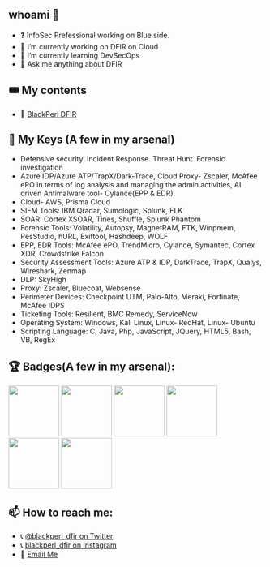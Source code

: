 ## whoami 👋

- ❓  InfoSec Prefessional working on Blue side. 
- 🔭 I’m currently working on DFIR on Cloud
- 🌱 I’m currently learning DevSecOps
- 💬 Ask me anything about DFIR 

## 🎟 My contents
- 🌟 [BlackPerl DFIR](https://bit.ly/2FQfvJk)

## 💪 My Keys (A few in my arsenal)
- Defensive security. Incident Response. Threat Hunt. Forensic investigation
- Azure IDP/Azure ATP/TrapX/Dark-Trace, Cloud Proxy- Zscaler, McAfee ePO in terms of log analysis and managing the admin activities, AI driven Antimalware tool- Cylance(EPP & EDR).
- Cloud- AWS, Prisma Cloud
- SIEM Tools:	IBM Qradar, Sumologic, Splunk, ELK
- SOAR: Cortex XSOAR, Tines, Shuffle, Splunk Phantom
- Forensic Tools:	Volatility, Autopsy, MagnetRAM, FTK, Winpmem, PesStudio, hURL, Exiftool, Hashdeep, WOLF
- EPP, EDR Tools:	McAfee ePO, TrendMicro, Cylance, Symantec, Cortex XDR, Crowdstrike Falcon
- Security Assessment Tools:	Azure ATP & IDP, DarkTrace, TrapX, Qualys, Wireshark, Zenmap
- DLP:	SkyHigh
- Proxy:	Zscaler, Bluecoat, Websense
- Perimeter Devices:	Checkpoint UTM, Palo-Alto, Meraki, Fortinate, McAfee IDPS
- Ticketing Tools:	Resilient, BMC Remedy, ServiceNow
- Operating System:	Windows, Kali Linux, Linux- RedHat, Linux- Ubuntu
- Scripting Language:	C, Java, Php, JavaScript, JQuery, HTML5, Bash, VB, RegEx

## 🏆 Badges(A few in my arsenal):
<p float="left">
  <img src="https://user-images.githubusercontent.com/51078911/178154811-b221419c-4b71-4379-89b4-7113289e8dc6.png" width="100" height="100">
  <img src="https://user-images.githubusercontent.com/51078911/115290523-466f2e80-a171-11eb-8147-0a6140d99bf3.png" width="100" height="100">
  <img src="https://user-images.githubusercontent.com/51078911/115290532-4a9b4c00-a171-11eb-89d1-053beca22b1c.png" width="100" height="100">
  <img src="https://user-images.githubusercontent.com/51078911/115290534-4b33e280-a171-11eb-9c65-083a2a002775.png" width="100" height="100">
  <img src="https://user-images.githubusercontent.com/51078911/115290749-89310680-a171-11eb-893c-2a6a8c8e4715.jpg" width="100" height="100">
  <img src="https://user-images.githubusercontent.com/51078911/115291814-d1045d80-a172-11eb-9db8-db3295496664.png" width="100" height="100">
</p>

## 📫 How to reach me:
- 📞 [@blackperl_dfir on Twitter](https://twitter.com/blackperl_dfir)
- 📞 [blackperl_dfir on Instagram](https://www.instagram.com/blackperl_dfir/)
- 📨 [Email Me](archan.fiem.it@gamil.com)

